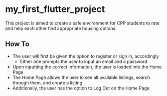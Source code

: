# my_first_flutter_project

This project is aimed to create a safe environment for CPP students to rate and help each other find appropriate housing options.


## How To
- The user will first be given the option to register or sign in, accordingly
  - Either one prompts the user to input an email and a password
- Upon inputting the correct information, the user is loaded into the Home Page
- The Home Page allows the user to see all available listings, search through them, and create a listing
- Additionally, the user has the option to Log Out on the Home Page
